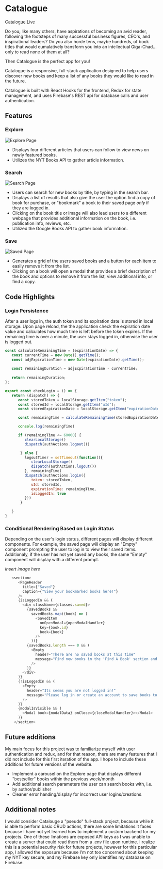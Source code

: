 # Catalogue

[Catalogue Live](https://silly-euler-e12333.netlify.app/)


Do you, like many others, have aspirations of becoming an avid reader, following the footsteps of many successful business figures, CEO's, and inspirational leaders? Do you also horde tens, maybe hundreds, of book titles that would cumulatively transform you into an intellectual Giga-Chad... only to read none of them at all? 

Then Catalogue is the perfect app for you!

Catalogue is a responsive, full-stack application designed to help users discover new books and keep a list of any books they would like to read in the future. 

Catalogue is built with React Hooks for the frontend, Redux for state management, and uses Firebase's REST api for database calls and user authentication.

## Features

### Explore
![Explore Page](https://res.cloudinary.com/dj9ptprsb/image/upload/w_900,c_scale/v1632761480/Catalogue_Screenshot_depwqv.png)
* Displays four different articles that users can follow to view news on newly featured books. 
* Utilizes the NYT Books API to gather article information.

### Search
![Search Page](https://res.cloudinary.com/dj9ptprsb/image/upload/w_900,c_scale/v1632761480/Catalogue_Search_in4krb.png)
* Users can search for new books by title, by typing in the search bar. 
* Displays a list of results that also give the user the option find a copy of book for purchase, or "bookmark" a book to their saved page *only* if they are logged in. 
* Clicking on the book title or image will also lead users to a different webpage that provides additional information on the book, i.e. publication info, reviews, etc. 
* Utilized the Google Books API to gather book information.

### Save 
![Saved Page](https://res.cloudinary.com/dj9ptprsb/image/upload/w_900,c_scale/v1632761480/Catalogue_Saved_2_vamhxk.png)
* Generates a grid of the users saved books and a button for each item to easily remove it from the list.
* Clicking on a book will open a modal that provides a brief description of the book and options to remove it from the list, view additional info, or find a copy. 

## Code Highlights

### Login Persistence
After a user logs in, the auth token and its expiration date is stored in local storage. Upon page reload, the the application check the expiration date value and calculates how much time is left before the token expires. If the remaining time is over a minute, the user stays logged in, otherwise the user is logged out. 

```javascript 
const calculateRemainingTime = (expirationDate) => {
   const currentTime = new Date().getTime();
   const adjExpirationTime = new Date(expirationDate).getTime();
 
   const remainingDuration = adjExpirationTime - currentTime;
 
   return remainingDuration;
};

export const checkLogin = () => {
   return (dispatch) => {
      const storedToken = localStorage.getItem("token");
      const storedId = localStorage.getItem("uId");
      const storedExpirationDate = localStorage.getItem("expirationDate");

      const remainingTime = calculateRemainingTime(storedExpirationDate);

      console.log(remainingTime)

      if (remainingTime <= 60000) {
         clearLocalStorage()
         dispatch(authActions.logout())

       } else {
         logoutTimer = setTimeout(function(){
            clearLocalStorage()
            dispatch(authActions.logout())
         }, remainingTime)
         dispatch(authActions.login({
            token: storedToken,
            uId: storedId,
            expirationTime: remainingTime,
            isLoggedIn: true
         }))
       }
       
   }
}
```

### Conditional Rendering Based on Login Status
Depending on the user's login status, different pages will display different components. For example, the saved page will display an "Empty" component prompting the user to log in to view their saved items. Additionaly, if the user has not yet saved any books, the same "Empty" component will display with a different prompt. 

*insert image here*

```javascript
   <section>
      <PageHeader
        title={"Saved"}
        caption={"View your bookmarked books here!"}
      />
      {isLoggedIn && (
        <div className={classes.saved}>
          {savedBooks &&
            savedBooks.map((book) => (
              <SavedItem
                onOpenModal={openModalHandler}
                key={book.id}
                book={book}
              />
            ))}
          {savedBooks.length === 0 && (
            <Empty
              header="There are no saved books at this time"
              message="Find new books in the 'Find A Book' section and bookmark any that you would like to read in the future :)"
            />
          )}
        </div>
      )}
      {!isLoggedIn && (
        <Empty
          header="Its seems you are not logged in!"
          message="Please log in or create an account to save books to your library"
        />
      )}
      {modalIsVisible && (
        <Modal book={modalData} onClose={closeModalHandler}></Modal>
      )}
    </section>
```

## Future additions
My main focus for this project was to familiarize myself with user authentication and redux, and for that reason, there are many features that I did not include for this first iteration of the app. I hope to include these additions for future versions of the website. 

* Implement a carousel on the Explore page that displays different "bestseller" books within the previous week/month
* Add additional search parameters the user can search books with, i.e. by author/publisher
* Cleaner error handing/display for incorrect user logins/creations. 

## Additional notes
I would consider Catalouge a "pseudo" full-stack project, because while it is able to perform basic CRUD actions, there are some limitations it faces because I have not yet learned how to implement a custom backend for my projects. One of these limations are exposed API keys as I was unable to create a server that could read them from a .env file upon runtime. I realize this is a potential security risk for future projects, however for this particular app, I allowed the exposure because I'm not too concerned about keeping my NYT key secure, and my Firebase key only identifies my database on Firebase.
